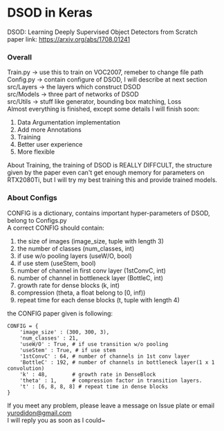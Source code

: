 # DSOD in Keras
DSOD: Learning Deeply Supervised Object Detectors from Scratch <br>
paper link: https://arxiv.org/abs/1708.01241 <br>
### Overall
Train.py -> use this to train on VOC2007, remeber to change file path <br>
Config.py -> contain configure of DSOD, I will describe at next section <br>
src/Layers -> the layers which construct DSOD <br>
src/Models -> three part of networks of DSOD <br>
src/Utils -> stuff like generator, bounding box matching, Loss <br>
Almost everything is finished, except some details I will finish soon: <br>
1. Data Argumentation implementation <br>
2. Add more Annotations <br>
3. Training <br>
4. Better user experience <br>
5. More flexible<br>

About Training, the training of DSOD is REALLY DIFFCULT, the structure given by the paper even can't get enough memory for parameters on RTX2080Ti, but I will try my best training this and provide trained models. <br>
### About Configs
CONFIG is a dictionary, contains important hyper-parameters of DSOD, belong to Configs.py <br>
A correct CONFIG should contain: <br>
1. the size of images (image_size, tuple with length 3) <br>
2. the number of classes (num_classes, int) <br>
3. if use w/o pooling layers (useW/O, bool) <br>
4. if use stem (useStem, bool) <br>
5. number of channel in first conv layer (1stConvC, int) <br>
6. number of channel in bottleneck layer (BottleC, int) <br>
7. growth rate for dense blocks (k, int) <br>
8. compression (theta, a float belong to \[0, inf)) <br>
9. repeat time for each dense blocks (t, tuple with length 4) <br>

the CONFIG paper given is following: <br>
```
CONFIG = {
    'image_size' : (300, 300, 3),
    'num_classes' : 21,
    'useW/O' : True, # if use transition w/o pooling
    'useStem' : True, # if use stem
    '1stConvC' : 64, # number of channels in 1st conv layer
    'BottleC' : 192, # number of channels in bottleneck layer(1 x 1 convolution)
    'k' : 48,        # growth rate in DenseBlock
    'theta' : 1,     # compression factor in transition layers.
    't' : [6, 8, 8, 8] # repeat time in dense blocks
}
```

If you meet any problem, please leave a message on Issue plate or email yurodidon@gmail.com <br>
I will reply you as soon as I could~
